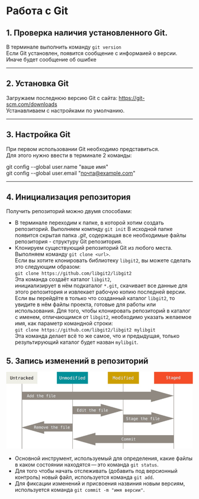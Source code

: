 Работа с Git
=============

## 1. Проверка наличия установленного Git.
В терминале выполнить команду `git version`   
Если Git установлен, появится сообщение с информаией о версии.   
Иначе будет сообщение об ошибке
___
## 2. Установка Git
Загружаем последнюю версию Git с сайта: https://git-scm.com/downloads   
Устанавливаем с настройками по умолчанию.
___
## 3. Настройка Git
При первом использовании Git необходимо представиться.    
Для этого нужно ввести в терминале 2 команды:

git config --global user.name "ваше имя"    
git config --global user.email "почта@example.com"
___
 ## 4. Инициализация репозитория
 Получить репозиторий можно двумя способами:
 * В терминале переходим к папке, в которой хотим создать репозиторий. Выполняем компнду `git init`
 В исходной папке появится скрытая папка *.git*, содержащая все необходимые файлы репозитория - структуру Git репозитория.
 * Клонируем существующий репозиторий Git из любого места.
 Выполняем команду `git clone <url>`.  
 Если вы хотите клонировать библиотеку `libgit2`, вы можете сделать это следующим образом:  
 `git clone https://github.com/libgit2/libgit2`   
 Эта команда создаёт каталог `libgit2`,  
 инициализирует в нём подкаталог `*.git`, скачивает все данные для этого репозитория и извлекает рабочую копию последней версии.    
 Если вы перейдёте в только что созданный каталог `libgit2`,   то увидите в нём файлы проекта, готовые для работы или использования. Для того, чтобы клонировать репозиторий в каталог с именем, отличающимся от `libgit2`, необходимо указать желаемое имя, как параметр командной строки:  
 `git clone https://github.com/libgit2/libgit2 mylibgit`   
 Эта команда делает всё то же самое, что и предыдущая, только результирующий каталог будет назван `mylibgit`.


## 5. Запись изменений в репозиторий
   
![схема](lifecycle.jpg)
- Основной инструмент, используемый для определения, какие файлы в каком состоянии находятся — это команда `git status`.
- Для того чтобы начать отслеживать (добавить под версионный контроль) новый файл, используется команда `git add`.   
- Для фиксации изменений и присвоения назвиния новым версиям, используется команда `git commit -m "имя версии"`.







